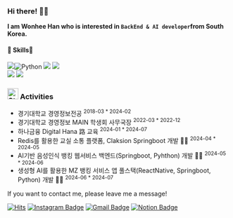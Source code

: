 ### Hi there! 🧘‍♀️

**I am Wonhee Han who is interested in `BackEnd & AI developer`from South Korea.**


#### 💪 Skills👊

<img src="https://img.shields.io/badge/Java-ED8B00?style=for-the-badge&logo=openjdk&logoColor=white"/><img alt="Python" src ="https://img.shields.io/badge/Python-3776AB.svg?&style=for-the-badge&logo=Python&logoColor=white"/>
<img src="https://img.shields.io/badge/SpringBoot-6DB33F?style=for-the-badge&logo=springboot&logoColor=white"/>
<img src="https://img.shields.io/badge/MySQL-00000F?style=for-the-badge&logo=mysql&logoColor=white"/>  
<img src="https://img.shields.io/badge/정보처리기사-CEF279?style=for-the-badge&logo=coveralls&logoColor=black"/> <img src="https://img.shields.io/badge/SQLD-FAED7D?style=for-the-badge&logo=coveralls&logoColor=black"/>


### <img src="https://raw.githubusercontent.com/Tarikul-Islam-Anik/Animated-Fluent-Emojis/master/Emojis/Travel%20and%20places/Star.png" alt="Star" width="25" height="25" /> Activities
- 경기대학교 경영정보전공 <sup> 2018-03 * 2024-02
- 경기대학교 경영정보 MAIN 학생회 사무국장 <sup> 2022-03 * 2022-12
- 하나금융 Digital Hana 路 교육 <sup>2024-01 * 2024-07
- Redis를 활용한 교실 소통 플랫폼, Claksion Springboot 개발 🙋‍♂️ <sup>2024-04 * 2024-05
- AI기반 음성인식 뱅킹 웹서비스 백엔드(Springboot, Pyhthon) 개발 🙋‍♂️ <sup>2024-05 * 2024-06
- 생성형 AI를 활용한 MZ 뱅킹 서비스 앱 풀스택(ReactNative, Springboot, Python) 개발 🙋‍♂️ <sup>2024-06 * 2024-07

If you want to contact me, please leave me a message!  

[![Hits](https://hits.seeyoufarm.com/api/count/incr/badge.svg?url=https%3A%2F%2Fgithub.com%2FWonhee0221&count_bg=%2379C83D&title_bg=%23555555&icon=&icon_color=%23E7E7E7&title=hits&edge_flat=false)](https://hits.seeyoufarm.com)
[![Instagram Badge](https://img.shields.io/badge/-Instagram-dd2a7b?style=flat-square&logo=instagram&logoColor=white&link=https://www.instagram.com/_won_hee_/)](https://www.instagram.com/_won_hee_/) 
[![Gmail Badge](https://img.shields.io/badge/-Gmail-d14836?style=flat-square&logo=Gmail&logoColor=white&link=mailto:totoheh@gmail.com)](mailto:totoheh@gmail.com) 
[![Notion Badge](https://img.shields.io/badge/-notion-000000?style=flat-square&logo=Notion&logoColor=white&link=https://www.notion.so/Hello-I-M-WONHEE-7d4d218b5ce54c0da03f12181ee749df)](https://www.notion.so/Hello-I-M-WONHEE-7d4d218b5ce54c0da03f12181ee749df)


